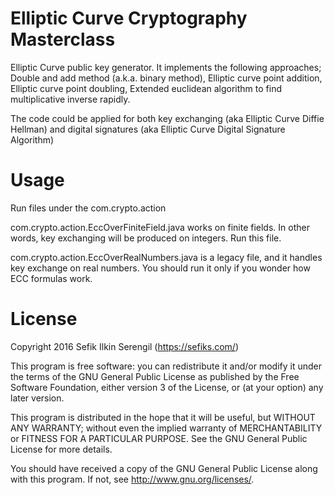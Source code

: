 # Elliptic Curve Cryptography Masterclass

Elliptic Curve public key generator. It implements the following approaches; Double and add method (a.k.a. binary method), Elliptic curve point addition, Elliptic curve point doubling, Extended euclidean algorithm to find multiplicative inverse rapidly.

The code could be applied for both key exchanging (aka Elliptic Curve Diffie Hellman) and digital signatures (aka Elliptic Curve Digital Signature Algorithm)


Usage
=====

Run files under the com.crypto.action

com.crypto.action.EccOverFiniteField.java works on finite fields. In other words, key exchanging will be produced on integers. Run this file. 

com.crypto.action.EccOverRealNumbers.java is a legacy file, and it handles key exchange on real numbers. You should run it only if you wonder how ECC formulas work.

License
=======

Copyright 2016 Sefik Ilkin Serengil (https://sefiks.com/)

This program is free software: you can redistribute it and/or modify it under the terms of the GNU General Public License as published by the Free Software Foundation, either version 3 of the License, or (at your option) any later version.

This program is distributed in the hope that it will be useful, but WITHOUT ANY WARRANTY; without even the implied warranty of MERCHANTABILITY or FITNESS FOR A PARTICULAR PURPOSE.  See the GNU General Public License for more details.

You should have received a copy of the GNU General Public License along with this program.  If not, see <http://www.gnu.org/licenses/>.
